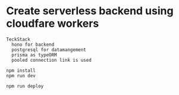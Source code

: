 # Create serverless backend using cloudfare workers 
```
TeckStack
  hono for backend
  postgresql for datamangement
  prisma as typeORM
  pooled connection link is used 
```
```
npm install
npm run dev
```

```
npm run deploy
```
